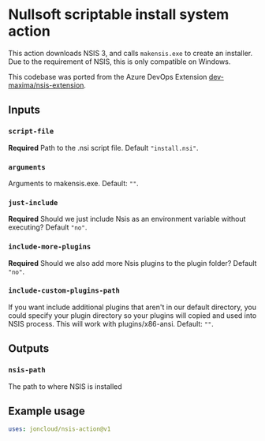 # Nullsoft scriptable install system action

This action downloads NSIS 3, and calls `makensis.exe` to create an installer. Due to the requirement of NSIS, this is only compatible on Windows.

This codebase was ported from the Azure DevOps Extension [dev-maxima/nsis-extension][].

[dev-maxima/nsis-extension]: https://github.com/dev-maxima/nsis-extension

## Inputs

### `script-file`

**Required** Path to the .nsi script file. Default `"install.nsi"`.

### `arguments`

Arguments to makensis.exe. Default: `""`.

### `just-include`

**Required** Should we just include Nsis as an environment variable without executing? Default `"no"`.

### `include-more-plugins`

**Required** Should we also add more Nsis plugins to the plugin folder? Default `"no"`.

### `include-custom-plugins-path`

If you want include additional plugins that aren't in our default directory, you could specify your plugin directory so your plugins will copied and used into NSIS process. This will work with plugins/x86-ansi. Default: `""`.

## Outputs

### `nsis-path`

The path to where NSIS is installed

## Example usage

```yml
uses: joncloud/nsis-action@v1
```